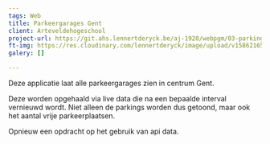 ```yaml
---
tags: Web
title: Parkeergarages Gent
client: Arteveldehogeschool
project-url: https://git.ahs.lennertderyck.be/aj-1920/webpgm/03-parkings/
ft-img: https://res.cloudinary.com/lennertderyck/image/upload/v1586216519/Schermafbeelding_2020-04-07_om_01.38.15_nr2pog.png
galery: []

---
```

Deze applicatie laat alle parkeergarages zien in centrum Gent.

Deze worden opgehaald via live data die na een bepaalde interval vernieuwd wordt. Niet alleen de parkings worden dus getoond, maar ook het aantal vrije parkeerplaatsen.

Opnieuw een opdracht op het gebruik van api data.
